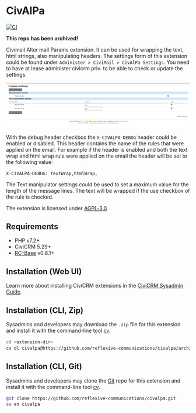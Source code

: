 # CivAlPa

[![CI](https://github.com/reflexive-communications/civalpa/actions/workflows/main.yml/badge.svg)](https://github.com/reflexive-communications/civalpa/actions/workflows/main.yml)

**This repo has been archived!**

Civimail Alter mail Params extension. It can be used for wrapping the text, html strings, also manipulating headers. The settings form of this extension could be found under `Administer > CiviMail > CivAlPa Settings`. You need to have at lease administer civicrm priv. to be able to check or update the settings.

![civalpa settings screenshot](./images/screenshot.png)

With the debug header checkbox the `X-CIVALPA-DEBUG` header could be enabled or disabled. This header contains the name of the rules that were applied on the email. For example if the header is enabled and both the text wrap and html wrap rule were applied on the email the header will be set to the following value:

```text
X-CIVALPA-DEBUG: textWrap,htmlWrap,
```

The Text manipulator settings could be used to set a maximum value for the length of the message lines. The text will be wrapped if the use checkbox of the rule is checked.

The extension is licensed under [AGPL-3.0](LICENSE.txt).

## Requirements

* PHP v7.2+
* CiviCRM 5.29+
* [RC-Base](https://github.com/reflexive-communications/rc-base) v0.8.1+

## Installation (Web UI)

Learn more about installing CiviCRM extensions in the [CiviCRM Sysadmin Guide](https://docs.civicrm.org/sysadmin/en/latest/customize/extensions/).

## Installation (CLI, Zip)

Sysadmins and developers may download the `.zip` file for this extension and
install it with the command-line tool [cv](https://github.com/civicrm/cv).

```bash
cd <extension-dir>
cv dl civalpa@https://github.com/reflexive-communications/civalpa/archive/master.zip
```

## Installation (CLI, Git)

Sysadmins and developers may clone the [Git](https://en.wikipedia.org/wiki/Git) repo for this extension and
install it with the command-line tool [cv](https://github.com/civicrm/cv).

```bash
git clone https://github.com/reflexive-communications/civalpa.git
cv en civalpa
```

